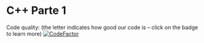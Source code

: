 # C++ Parte 1

Code quality: (the letter indicates how good our code is – click on the badge to learn more)
[![CodeFactor](https://www.codefactor.io/repository/github/csr/projectsoftwareengineering/badge?s=61f88556f91dae69de5f6c108a9bbfec62955df8)](https://www.codefactor.io/repository/github/csr/projectsoftwareengineering)
